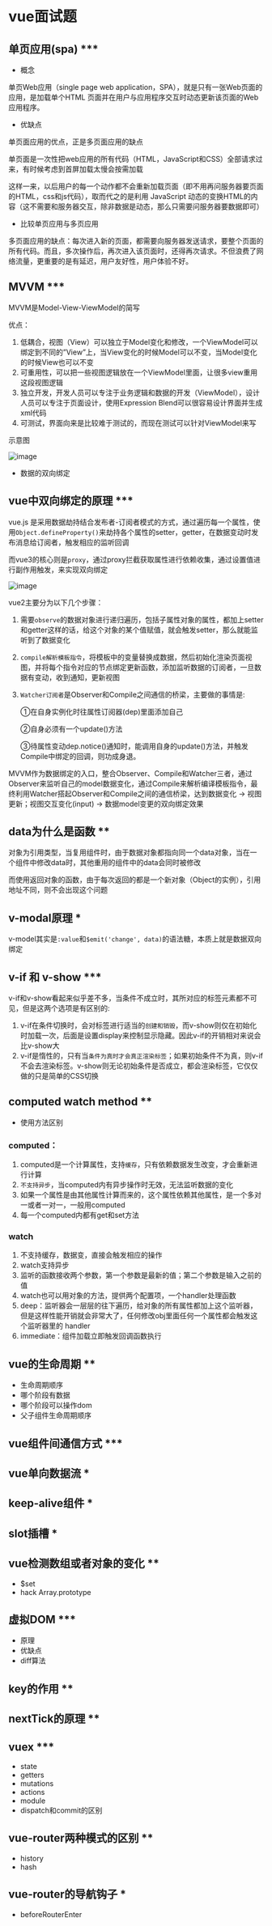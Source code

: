 # vue面试题

## 单页应用(spa) ***

- 概念

单页Web应用（single page web application，SPA），就是只有一张Web页面的应用，是加载单个HTML 页面并在用户与应用程序交互时动态更新该页面的Web应用程序。

- 优缺点

单页面应用的优点，正是多页面应用的缺点

单页面是一次性把web应用的所有代码（HTML，JavaScript和CSS）全部请求过来，有时候考虑到首屏加载太慢会按需加载

这样一来，以后用户的每一个动作都不会重新加载页面（即不用再问服务器要页面的HTML，css和js代码），取而代之的是利用 JavaScript 动态的变换HTML的内容（这不需要和服务器交互，除非数据是动态，那么只需要问服务器要数据即可）

- 比较单页应用与多页应用

多页面应用的缺点：每次进入新的页面，都需要向服务器发送请求，要整个页面的所有代码。而且，多次操作后，再次进入该页面时，还得再次请求。不但浪费了网络流量，更重要的是有延迟，用户友好性，用户体验不好。

## MVVM ***

MVVM是Model-View-ViewModel的简写

优点：

1.  低耦合，视图（View）可以独立于Model变化和修改，一个ViewModel可以绑定到不同的”View”上，当View变化的时候Model可以不变，当Model变化的时候View也可以不变
2. 可重用性，可以把一些视图逻辑放在一个ViewModel里面，让很多view重用这段视图逻辑
3. 独立开发，开发人员可以专注于业务逻辑和数据的开发（ViewModel），设计人员可以专注于页面设计，使用Expression Blend可以很容易设计界面并生成xml代码
4. 可测试，界面向来是比较难于测试的，而现在测试可以针对ViewModel来写

示意图

![image](https://user-gold-cdn.xitu.io/2020/2/26/170818fcab34c0ee?imageView2/0/w/1280/h/960/format/webp/ignore-error/1)

- 数据的双向绑定

## vue中双向绑定的原理 ***
vue.js 是采用数据劫持结合发布者-订阅者模式的方式，通过遍历每一个属性，使用`Object.defineProperty()`来劫持各个属性的setter，getter，在数据变动时发布消息给订阅者，触发相应的监听回调

而vue3的核心则是`proxy`，通过proxy拦截获取属性进行依赖收集，通过设置值进行副作用触发，来实现双向绑定

![image](https://user-gold-cdn.xitu.io/2018/6/19/16415ae56618d43f?imageView2/0/w/1280/h/960/format/webp/ignore-error/1)

vue2主要分为以下几个步骤：

1. 需要`observe`的数据对象进行递归遍历，包括子属性对象的属性，都加上setter和getter这样的话，给这个对象的某个值赋值，就会触发setter，那么就能监听到了数据变化
2. `compile解析模板指令`，将模板中的变量替换成数据，然后初始化渲染页面视图，并将每个指令对应的节点绑定更新函数，添加监听数据的订阅者，一旦数据有变动，收到通知，更新视图
3. `Watcher订阅者`是Observer和Compile之间通信的桥梁，主要做的事情是:
   
    ①在自身实例化时往属性订阅器(dep)里面添加自己

    ②自身必须有一个update()方法

    ③待属性变动dep.notice()通知时，能调用自身的update()方法，并触发Compile中绑定的回调，则功成身退。
    
MVVM作为数据绑定的入口，整合Observer、Compile和Watcher三者，通过Observer来监听自己的model数据变化，通过Compile来解析编译模板指令，最终利用Watcher搭起Observer和Compile之间的通信桥梁，达到数据变化 -> 视图更新；视图交互变化(input) -> 数据model变更的双向绑定效果

## data为什么是函数 **

对象为引用类型，当复用组件时，由于数据对象都指向同一个data对象，当在一个组件中修改data时，其他重用的组件中的data会同时被修改

而使用返回对象的函数，由于每次返回的都是一个新对象（Object的实例），引用地址不同，则不会出现这个问题

## v-modal原理 * 

v-model其实是`:value`和`$emit('change', data)`的语法糖，本质上就是数据双向绑定

## v-if 和 v-show ***
v-if和v-show看起来似乎差不多，当条件不成立时，其所对应的标签元素都不可见，但是这两个选项是有区别的:

1. v-if在条件切换时，会对标签进行适当的`创建和销毁`，而v-show则仅在初始化时加载一次，后面是设置display来控制显示隐藏。因此v-if的开销相对来说会比v-show大
2. v-if是惰性的，只有当`条件为真时才会真正渲染标签`；如果初始条件不为真，则v-if不会去渲染标签。v-show则无论初始条件是否成立，都会渲染标签，它仅仅做的只是简单的CSS切换

## computed watch method **

- 使用方法区别

### computed：

1. computed是一个计算属性，支持`缓存`，只有依赖数据发生改变，才会重新进行计算
2. `不支持异步`，当computed内有异步操作时无效，无法监听数据的变化
3. 如果一个属性是由其他属性计算而来的，这个属性依赖其他属性，是一个多对一或者一对一，一般用computed
4. 每一个computed内都有get和set方法

### watch

1. 不支持缓存，数据变，直接会触发相应的操作
2. watch支持异步
3. 监听的函数接收两个参数，第一个参数是最新的值；第二个参数是输入之前的值
4. watch也可以用对象的方法，提供两个配置项，一个handler处理函数
5. deep：监听器会一层层的往下遍历，给对象的所有属性都加上这个监听器，但是这样性能开销就会非常大了，任何修改obj里面任何一个属性都会触发这个监听器里的 handler
6. immediate：组件加载立即触发回调函数执行

## vue的生命周期 **

- 生命周期顺序
- 哪个阶段有数据
- 哪个阶段可以操作dom
- 父子组件生命周期顺序

## vue组件间通信方式 ***

## vue单向数据流 *

## keep-alive组件 *

## slot插槽 *

## vue检测数组或者对象的变化 **

- $set
- hack Array.prototype

## 虚拟DOM ***

- 原理
- 优缺点
- diff算法

## key的作用 **

## nextTick的原理 **

## vuex ***

- state
- getters
- mutations
- actions
- module
- dispatch和commit的区别

## vue-router两种模式的区别 **

- history
- hash

## vue-router的导航钩子 *

- beforeRouterEnter
